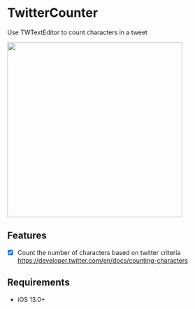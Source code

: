 # TwitterCounter
Use TWTextEditor to count characters in a tweet

<p align="row">
<img src= "https://media.giphy.com/media/8126LNcT9QCSmVX2z4/giphy.gif" width="400" >
</p>

## Features

- [x] Count the number of characters based on twitter criteria https://developer.twitter.com/en/docs/counting-characters


## Requirements

- iOS 13.0+



